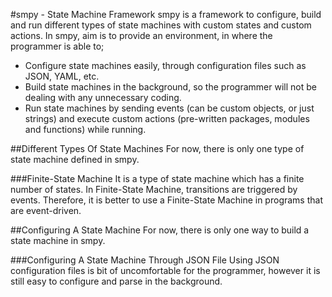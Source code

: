 #smpy - State Machine Framework
smpy is a framework to configure, build and run different types of state machines with custom states and custom actions. In smpy, aim is to provide an environment, in where the programmer is able to;

- Configure state machines easily, through configuration files such as JSON, YAML, etc.
- Build state machines in the background, so the programmer will not be dealing with any unnecessary coding.
- Run state machines by sending events (can be custom objects, or just strings) and execute custom actions (pre-written packages, modules and functions) while running.


##Different Types Of State Machines
For now, there is only one type of state machine defined in smpy.

###Finite-State Machine
It is a type of state machine which has a finite number of states. In Finite-State Machine, transitions are triggered by events. Therefore, it is better to use a Finite-State Machine in programs that are event-driven.


##Configuring A State Machine
For now, there is only one way to build a state machine in smpy.

###Configuring A State Machine Through JSON File
Using JSON configuration files is bit of uncomfortable for the programmer, however it is still easy to configure and parse in the background.


